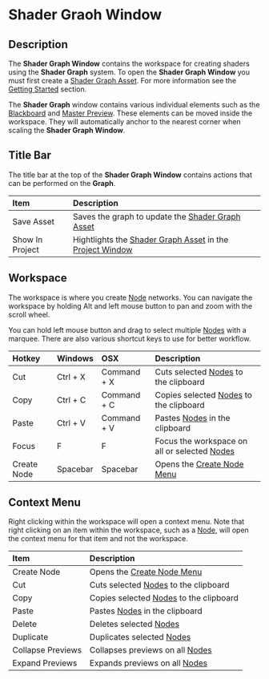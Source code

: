 # Shader Graoh Window

## Description

The **Shader Graph Window** contains the workspace for creating shaders using the **Shader Graph** system. To open the **Shader Graph Window** you must first create a [Shader Graph Asset](index.md). For more information see the [Getting Started](Getting-Started.md) section.

The **Shader Graph** window contains various individual elements such as the [Blackboard](Blackboard.md) and [Master Preview](Master-Preview.md). These elements can be moved inside the workspace. They will automatically anchor to the nearest corner when scaling the **Shader Graph Window**.

## Title Bar

The title bar at the top of the **Shader Graph Window** contains actions that can be performed on the **Graph**.

| Item        | Description |
|:------------|:------------|
| Save Asset | Saves the graph to update the [Shader Graph Asset](index.md) |
| Show In Project | Hightlights the [Shader Graph Asset](index.md) in the [Project Window](https://docs.unity3d.com/Manual/ProjectView.html) |

## Workspace

The workspace is where you create [Node](Node.md) networks. 
You can navigate the workspace by holding Alt and left mouse button to pan and zoom with the scroll wheel.

You can hold left mouse button and drag to select multiple [Nodes](Node.md) with a marquee. There are also various shortcut keys to use for better workflow.

| Hotkey      | Windows     | OSX         | Description |
|:------------|:------------|:------------|:------------|
| Cut | Ctrl + X | Command + X | Cuts selected [Nodes](Node.md) to the clipboard
| Copy | Ctrl + C | Command + C | Copies selected [Nodes](Node.md) to the clipboard
| Paste | Ctrl + V | Command + V | Pastes [Nodes](Node.md) in the clipboard
| Focus | F | F | Focus the workspace on all or selected [Nodes](Node.md)
| Create Node | Spacebar | Spacebar | Opens the [Create Node Menu](Create-Node-Menu.md)

## Context Menu

Right clicking within the workspace will open a context menu. Note that right clicking on an item within the workspace, such as a [Node](Node.md), will open the context menu for that item and not the workspace.

| Item        | Description |
|:------------|:------------|
| Create Node | Opens the [Create Node Menu](Create-Node-Menu.md) |
| Cut | Cuts selected [Nodes](Node.md) to the clipboard |
| Copy | Copies selected [Nodes](Node.md) to the clipboard |
| Paste | Pastes [Nodes](Node.md) in the clipboard |
| Delete | Deletes selected [Nodes](Node.md) |
| Duplicate | Duplicates selected [Nodes](Node.md) |
| Collapse Previews | Collapses previews on all [Nodes](Node.md) |
| Expand Previews | Expands previews on all [Nodes](Node.md) |